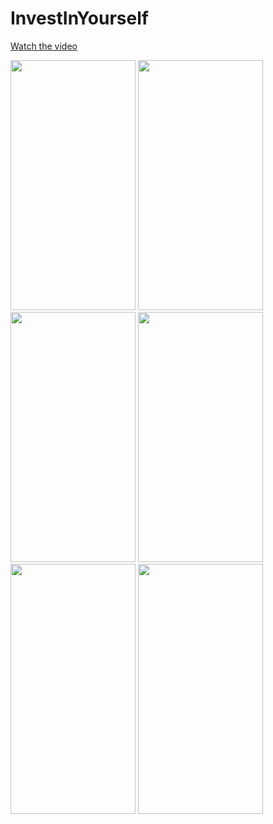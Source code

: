 # InvestInYourself

[Watch the video](https://github.com/Anju1415/InvestInYourself/blob/master/AppVideo.mp4)

<img src="https://github.com/Anju1415/InvestInYourself/blob/master/I1.jpg" width="200" height="400">  <img src="https://github.com/Anju1415/InvestInYourself/blob/master/I2.jpg" width="200" height="400">
<img src="https://github.com/Anju1415/InvestInYourself/blob/master/I3.jpg" width="200" height="400">  <img src="https://github.com/Anju1415/InvestInYourself/blob/master/I5.jpg" width="200" height="400">
<img src="https://github.com/Anju1415/InvestInYourself/blob/master/I6.jpg" width="200" height="400">  <img src="https://github.com/Anju1415/InvestInYourself/blob/master/I4.jpg" width="200" height="400">
